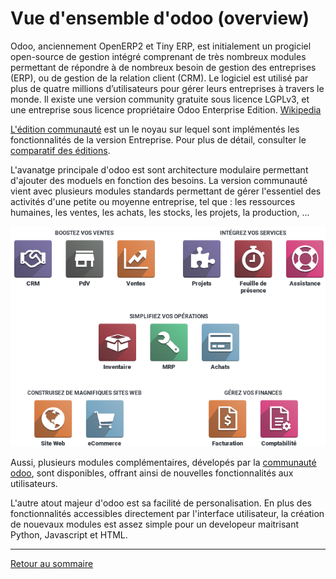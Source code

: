 # Vue d'ensemble d'odoo (overview)

Odoo, anciennement OpenERP2 et Tiny ERP, est initialement un progiciel open-source de gestion intégré comprenant de très nombreux modules permettant de répondre à de nombreux besoin de gestion des entreprises (ERP), ou de gestion de la relation client (CRM). Le logiciel est utilisé par plus de quatre millions d’utilisateurs pour gérer leurs entreprises à travers le monde. Il existe une version community gratuite sous licence LGPLv3, et une entreprise sous licence propriétaire Odoo Enterprise Edition. [Wikipedia](https://fr.wikipedia.org/wiki/Odoo)

 [L'édition communauté](https://www.odoo.com/fr_FR/page/community) est un le noyau sur lequel sont implémentés les fonctionnalités de la version Entreprise. Pour plus de détail, consulter le [comparatif des éditions](https://www.odoo.com/fr_FR/page/editions).

 L'avanatge principale d'odoo est sont architecture modulaire permettant d'ajouter des moduels en fonction des besoins. La version communauté vient avec plusieurs modules standards permettant de gérer l'essentiel des activités d'une petite ou moyenne entreprise, tel que : les ressources humaines, les ventes, les achats, les stocks, les projets, la production, ...

 ![](./images/odoo-apps-overview.png)

 Aussi, plusieurs modules complémentaires, dévelopés par la [communauté odoo](https://odoo-community.org/), sont disponibles, offrant ainsi de nouvelles fonctionnalités aux utilisateurs.

L'autre atout majeur d'odoo est sa facilité de personalisation. En plus des fonctionnalités accessibles directement par l'interface utilisateur, la création de nouevaux modules est assez simple pour un developeur maitrisant Python, Javascript et HTML.

----
[Retour au sommaire](./odoo-usecases.md)

